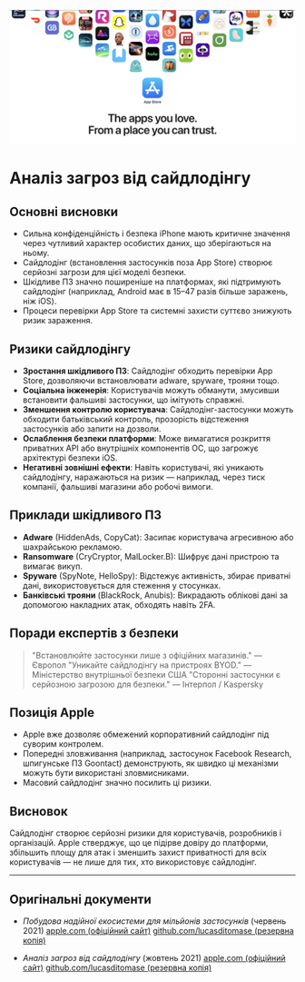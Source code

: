 ![Banner](../assets/banner.png)

# Аналіз загроз від сайдлодінгу

## Основні висновки

- Сильна конфіденційність і безпека iPhone мають критичне значення через чутливий характер особистих даних, що зберігаються на ньому.
- Сайдлодінг (встановлення застосунків поза App Store) створює серйозні загрози для цієї моделі безпеки.
- Шкідливе ПЗ значно поширеніше на платформах, які підтримують сайдлодінг (наприклад, Android має в 15–47 разів більше заражень, ніж iOS).
- Процеси перевірки App Store та системні захисти суттєво знижують ризик зараження.

## Ризики сайдлодінгу

- **Зростання шкідливого ПЗ**: Сайдлодінг обходить перевірки App Store, дозволяючи встановлювати adware, spyware, трояни тощо.
- **Соціальна інженерія**: Користувачів можуть обманути, змусивши встановити фальшиві застосунки, що імітують справжні.
- **Зменшення контролю користувача**: Сайдлодінг-застосунки можуть обходити батьківський контроль, прозорість відстеження застосунків або запити на дозволи.
- **Ослаблення безпеки платформи**: Може вимагатися розкриття приватних API або внутрішніх компонентів ОС, що загрожує архітектурі безпеки iOS.
- **Негативні зовнішні ефекти**: Навіть користувачі, які уникають сайдлодінгу, наражаються на ризик — наприклад, через тиск компанії, фальшиві магазини або робочі вимоги.

## Приклади шкідливого ПЗ

- **Adware** (HiddenAds, CopyCat): Засипає користувача агресивною або шахрайською рекламою.
- **Ransomware** (CryCryptor, MalLocker.B): Шифрує дані пристрою та вимагає викуп.
- **Spyware** (SpyNote, HelloSpy): Відстежує активність, збирає приватні дані, використовується для стеження у стосунках.
- **Банківські трояни** (BlackRock, Anubis): Викрадають облікові дані за допомогою накладних атак, обходять навіть 2FA.

## Поради експертів з безпеки

> "Встановлюйте застосунки лише з офіційних магазинів." — Європол
> "Уникайте сайдлодінгу на пристроях BYOD." — Міністерство внутрішньої безпеки США
> "Сторонні застосунки є серйозною загрозою для безпеки." — Інтерпол / Kaspersky

## Позиція Apple

- Apple вже дозволяє обмежений корпоративний сайдлодінг під суворим контролем.
- Попередні зловживання (наприклад, застосунок Facebook Research, шпигунське ПЗ Goontact) демонструють, як швидко ці механізми можуть бути використані зловмисниками.
- Масовий сайдлодінг значно посилить ці ризики.

## Висновок

Сайдлодінг створює серйозні ризики для користувачів, розробників і організацій. Apple стверджує, що це підірве довіру до платформи, збільшить площу для атак і зменшить захист приватності для всіх користувачів — не лише для тих, хто використовує сайдлодінг.

---

## Оригінальні документи

- *Побудова надійної екосистеми для мільйонів застосунків* (червень 2021)
  [apple.com (офіційний сайт)](https://www.apple.com/privacy/docs/Building_a_Trusted_Ecosystem_for_Millions_of_Apps.pdf)
  [github.com/lucasditomase (резервна копія)](https://github.com/lucasditomase/app-restrictions/blob/main/summary.pdf)

- *Аналіз загроз від сайдлодінгу* (жовтень 2021)
  [apple.com (офіційний сайт)](https://www.apple.com/privacy/docs/Building_a_Trusted_Ecosystem_for_Millions_of_Apps_A_Threat_Analysis_of_Sideloading.pdf)
  [github.com/lucasditomase (резервна копія)](https://github.com/lucasditomase/app-restrictions/blob/main/threat-analysis.pdf)
